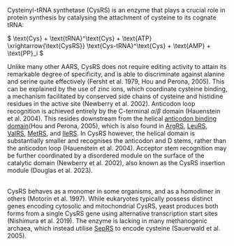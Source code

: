 

Cysteinyl-tRNA synthetase (CysRS) is an enzyme that plays a crucial role in protein synthesis by catalysing the attachment of cysteine to its cognate tRNA:




$ \text{Cys} + \text{tRNA}^\text{Cys} + \text{ATP} \xrightarrow{\text{CysRS}} \text{Cys-tRNA}^\text{Cys} + \text{AMP} + \text{PP}_i  $




Unlike many other AARS, CysRS does not require editing activity to attain its remarkable degree of specificity, and is able to discriminate against alanine and serine quite effectively (Fersht et al. 1979, Hou and Perona, 2005).
This can be explained by the use of zinc ions, which coordinate cysteine binding, a mechanism facilitated by conserved side chains of cysteine and histidine residues in the active site (Newberry et al. 2002).
Anticodon loop recognition is achieved entirely by the C-terminal $\alpha/\beta$ domain (Hauenstein et al. 2004).
This resides downstream from the  helical [anticodon binding domain](/superfamily/class1/Anticodon_binding_domain_CRIMVL)(Hou and Perona, 2005), which is also found in [ArgRS](/class1/arg), [LeuRS](/class1/leu1), [ValRS](/class1/val), [MetRS](/class1/met), and [IleRS](/class1/ile).
In CysRS however, the helical domain is substantially smaller and recognises the anticodon and D stems, rather than the anticodon loop (Hauenstein et al. 2004).
Acceptor stem recognition may be further coordinated by a disordered module on the surface of the catalytic domain (Newberry et al. 2002), also known as the CysRS insertion module (Douglas et al. 2023). <br><br>




CysRS behaves as a monomer in some organisms, and as a homodimer in others (Motorin et al. 1997).
While eukaryotes typically possess distinct genes encoding cytosolic and mitochondrial CysRS, yeast produces both forms from a single CysRS gene using alternative transcription start sites (Nishimura et al. 2019). 
The enzyme is lacking in many methanogenic archaea, which instead utilise [SepRS](/class2/sep) to encode cysteine (Sauerwald et al. 2005).



